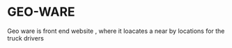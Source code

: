# GEO-WARE
Geo ware is front end website , where it loacates a near by locations for the truck drivers
